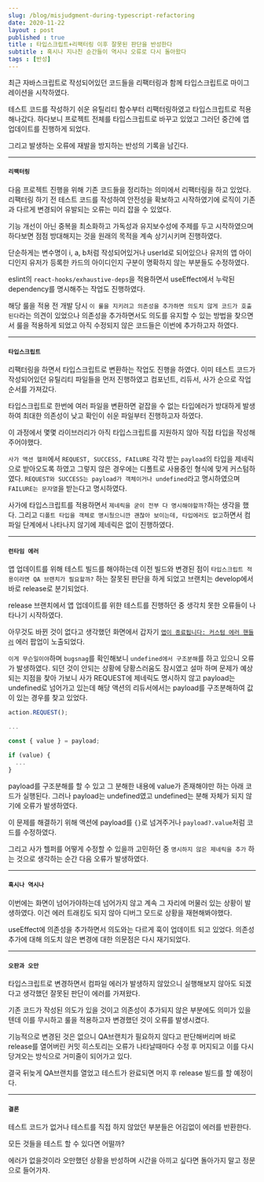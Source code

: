 ```yaml
---
slug: /blog/misjudgment-during-typescript-refactoring
date: 2020-11-22
layout : post
published : true
title : 타입스크립트+리팩터링 이후 잘못된 판단을 반성한다
subtitle : 혹시나 지나친 순간들이 역시나 오류로 다시 돌아왔다
tags : [반성]
--- 
```

최근 자바스크립트로 작성되어있던 코드들을 리팩터링과 함께 타입스크립트로 마이그레이션을 시작하였다.

테스트 코드를 작성하기 쉬운 유틸리티 함수부터 리팩터링하였고 타입스크립트로 적용해나갔다.
하다보니 프로젝트 전체를 타입스크립트로 바꾸고 있었고 그러던 중간에 앱 업데이트를 진행하게 되었다.

그리고 발생하는 오류에 재발을 방지하는 반성의 기록을 남긴다.

------
#### `리팩터링`
다음 프로젝트 진행을 위해 기존 코드들을 정리하는 의미에서 리팩터링을 하고 있었다.
리팩터링 하기 전 테스트 코드를 작성하여 안전성을 확보하고 시작하였기에 로직이 기존과 다르게 변경되어 유발되는 오류는 미리 잡을 수 있었다.

기능 개선이 아닌 중복을 최소화하고 가독성과 유지보수성에 주제를 두고 시작하였으며 하다보면 점점 방대해지는 것을 원래의 목적을 계속 상기시키며 진행하였다.

단순하게는 변수명이 i, a, b처럼 작성되어있거나 userId로 되어있으나 유저의 앱 아이디인지 유저가 등록한 카드의 아이디인지 구분이 명확하지 않는 부분들도 수정하였다.

eslint의 `react-hooks/exhaustive-deps`을 적용하면서 useEffect에서 누락된 dependency를 명시해주는 작업도 진행하였다.

해당 룰을 적용 전 개발 당시 `이 룰을 지키려고 의존성을 추가하면 의도치 않게 코드가 호출된다`라는 의견이 있었으나 의존성을 추가하면서도 의도를 유지할 수 있는 방법을 찾으면서 룰을 적용하게 되었고 아직 수정되지 않은 코드들은 이번에 추가하고자 하였다.

------
#### `타입스크립트`
리팩터링을 하면서 타입스크립트로 변환하는 작업도 진행을 하였다. 이미 테스트 코드가 작성되어있던 유틸리티 파일들을 먼저 진행하였고 컴포넌트, 리듀서, 사가 순으로 작업 순서를 가져갔다.

타입스크립트로 한번에 여러 파일을 변환하면 겉잡을 수 없는 타입에러가 방대하게 발생하여 최대한 의존성이 낮고 확인이 쉬운 파일부터 진행하고자 하였다.

이 과정에서 몇몇 라이브러리가 아직 타입스크립트를 지원하지 않아 직접 타입을 작성해주어야했다.

`사가 액션 헬퍼`에서 `REQUEST, SUCCESS, FAILURE` 각각 받는 `payload`의 타입을 제네릭으로 받아오도록 하였고 그렇지 않은 경우에는 디폴트로 사용중인 형식에 맞게 커스텀하였다.
`REQUEST와 SUCCESS는 payload가 객체이거나 undefined`라고 명시하였으며 `FAILURE는 문자열`을 받는다고 명시하였다.

사가에 타입스크립트를 적용하면서 `제네릭을 굳이 전부 다 명시해야할까?`하는 생각을 했다. 그리고 `디폴트 타입을 객체로 명시뒀으니깐 괜찮아 보이는데, 타입에러도 없고`하면서 컴파일 단계에서 나타나지 않기에 제네릭은 없이 진행하였다.

------
#### `런타임 에러`
앱 업데이트를 위해 테스트 빌드를 해야하는데 이전 빌드와 변경된 점이 `타입스크립트 적용이라면 QA 브랜치가 필요할까?` 하는 잘못된 판단을 하게 되었고 브랜치는 develop에서 바로 release로 분기되었다.

release 브랜치에서 앱 업데이트를 위한 테스트를 진행하던 중 생각치 못한 오류들이 나타나기 시작하였다.

아무것도 바뀐 것이 없다고 생각했던 화면에서 갑자기 [`앱이 종료됩니다: 커스텀 에러 핸들러`](https://github.com/a7ul/react-native-exception-handler) 에러 팝업이 노출되었다.

`이게 무슨일이야`하며 `bugsnag`를 확인해보니 `undefined에서 구조분해`를 하고 있으니 오류가 발생하였다. 되던 것이 안되는 상황에 당황스러움도 잠시였고 설마 하며 문제가 예상되는 지점을 찾아 가보니 사가 REQUEST에 제네릭도 명시하지 않고 payload는 undefined로 넘어가고 있는데 해당 액션의 리듀서에서는 payload를 구조분해하여 값이 있는 경우를 찾고 있었다. 
```js
action.REQUEST();

...

const { value } = payload;

if (value) { 
  ...
}
```
payload를 구조분해를 할 수 있고 그 분해한 내용에 value가 존재해야만 하는 아래 코드가 실행된다. 그러나 payload는 undefined였고 undefined는 분해 자체가 되지 않기에 오류가 발생하였다.

이 문제를 해결하기 위해 액션에 payload를 `{}`로 넘겨주거나 `payload?.value`처럼 코드를 수정하였다.

그리고 사가 헬퍼를 어떻게 수정할 수 있을까 고민하던 중 `명시하지 않은 제네릭을 추가` 하는 것으로 생각하는 순간 다음 오류가 발생하였다.

------
#### `혹시나 역시나`
이번에는 화면이 넘어가야하는데 넘어가지 않고 계속 그 자리에 머물러 있는 상황이 발생하였다. 이건 에러 트래킹도 되지 않아 디버그 모드로 상황을 재현해봐야했다.

useEffect에 의존성을 추가하면서 의도와는 다르게 훅이 업데이트 되고 있었다.
의존성 추가에 대해 의도치 않은 변경에 대한 의문점은 다시 재기되었다.

------
#### `오판과 오만`
타입스크립트로 변경하면서 컴파일 에러가 발생하지 않았으니 실행해보지 않아도 되겠다고 생각했던 잘못된 판단이 에러를 가져왔다.

기존 코드가 작성된 의도가 있을 것이고 의존성이 추가되지 않은 부분에도 의미가 있을 텐데 이를 무시하고 룰을 적용하고자 변경했던 것이 오류를 발생시켰다.

기능적으로 변경된 것은 없으니 QA브랜치가 필요하지 않다고 판단해버리며 바로 release를 열어버린 커밋 히스토리는 오류가 나타날때마다 수정 후 머지되고 이를 다시 당겨오는 방식으로 거미줄이 되어가고 있다.

결국 뒤늦게 QA브랜치를 열었고 테스트가 완료되면 머지 후 release 빌드를 할 예정이다.

------
#### `결론`
테스트 코드가 없거나 테스트를 직접 하지 않았던 부분들은 어김없이 에러를 반환한다.

모든 것들을 테스트 할 수 있다면 어떨까?

에러가 없을것이라 오만했던 상황을 반성하며 시간을 아끼고 싶다면 돌아가지 말고 정문으로 들어가자.
